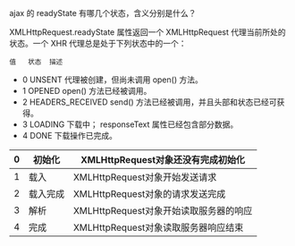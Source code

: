 ajax 的 readyState 有哪几个状态，含义分别是什么？

XMLHttpRequest.readyState 属性返回一个 XMLHttpRequest  代理当前所处的状态。一个 XHR 代理总是处于下列状态中的一个：

    值	状态	描述
- 0	UNSENT	代理被创建，但尚未调用 open() 方法。
- 1	OPENED	open() 方法已经被调用。
- 2	HEADERS_RECEIVED	send() 方法已经被调用，并且头部和状态已经可获得。
- 3	LOADING	下载中； responseText 属性已经包含部分数据。
- 4	DONE	下载操作已完成。



| 0    | 初始化   | XMLHttpRequest对象还没有完成初始化     |
| ---- | -------- | -------------------------------------- |
| 1    | 载入     | XMLHttpRequest对象开始发送请求         |
| 2    | 载入完成 | XMLHttpRequest对象的请求发送完成       |
| 3    | 解析     | XMLHttpRequest对象开始读取服务器的响应 |
| 4    | 完成     | XMLHttpRequest对象读取服务器响应结束   |
